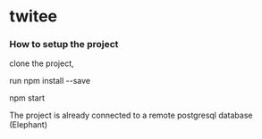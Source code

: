 # twitee

### How to setup the project
clone the project,

run npm install --save

npm start

The project is already connected to a remote postgresql database (Elephant)
